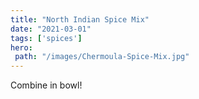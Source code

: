```yaml
---
title: "North Indian Spice Mix"
date: "2021-03-01"
tags: ['spices']
hero: 
 path: "/images/Chermoula-Spice-Mix.jpg"
---
```


Combine in bowl!

